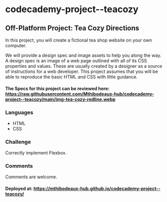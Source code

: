 # codecademy-project--teacozy

## Off-Platform Project: Tea Cozy Directions
In this project, you will create a fictional tea shop website on your own computer.

We will provide a design spec and image assets to help you along the way. A design spec is an image of a web page outlined with all of its CSS properties and values. These are usually created by a designer as a source of instructions for a web developer. This project assumes that you will be able to reproduce the basic HTML and CSS with little guidance.

#### The Specs for this project can be reviewed here: https://raw.githubusercontent.com/Mthibodeaux-hub/codecademy-project--teacozy/main/img-tea-cozy-redline.webp

### Languages
- HTML
- CSS

### Challenge

Correctly implement Flexbox. 

### Comments
Comments are welcome. 

#### Deployed at: https://mthibodeaux-hub.github.io/codecademy-project--teacozy/
